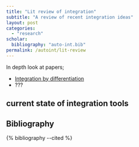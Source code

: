 ```yaml
---
title: "Lit review of integration"
subtitle: "A review of recent integration ideas"
layout: post
categories: 
  - "research"
scholar:
  bibliography: "auto-int.bib"
permalink: /autoint/lit-review
---
```


In depth look at papers;
- [Integration by differentiation]({site.baseurl}/autoint/int-by-diff)
- ???

## current state of integration tools



## Bibliography

{% bibliography --cited %}
